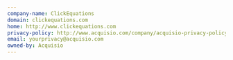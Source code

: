```yaml
---
company-name: ClickEquations
domain: clickequations.com
home: http://www.clickequations.com
privacy-policy: http://www.acquisio.com/company/acquisio-privacy-policy/
email: yourprivacy@acquisio.com
owned-by: Acquisio
---
```




